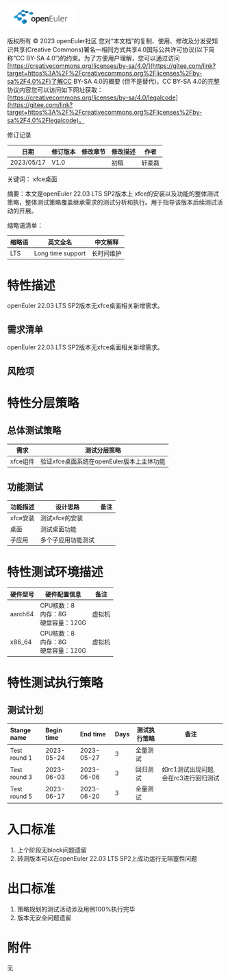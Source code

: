 ![avatar](../../images/openEuler.png)

版权所有 © 2023 openEuler社区
 您对“本文档”的复制、使用、修改及分发受知识共享(Creative Commons)署名—相同方式共享4.0国际公共许可协议(以下简称“CC BY-SA 4.0”)的约束。为了方便用户理解，您可以通过访问[https://creativecommons.org/licenses/by-sa/4.0/](https://gitee.com/link?target=https%3A%2F%2Fcreativecommons.org%2Flicenses%2Fby-sa%2F4.0%2F)了解CC BY-SA 4.0的概要 (但不是替代)。CC BY-SA 4.0的完整协议内容您可以访问如下网址获取：[https://creativecommons.org/licenses/by-sa/4.0/legalcode](https://gitee.com/link?target=https%3A%2F%2Fcreativecommons.org%2Flicenses%2Fby-sa%2F4.0%2Flegalcode)。

修订记录

| 日期 | 修订版本     | 修改章节 | 修改描述 | 作者 |
| ---- | ----------- | -------- | ---- | ---- |
| 2023/05/17 |    V1.0         |          | 初稿 | 轩豪磊 |

关键词： xfce桌面

摘要：本文是openEuler 22.03 LTS SP2版本上 xfce的安装以及功能的整体测试策略，整体测试策略覆盖继承需求的测试分析和执行。用于指导该版本后续测试活动的开展。

缩略语清单：

| 缩略语 | 英文全名 | 中文解释 |
| ------ | -------- | -------- |
|  LTS      |  Long time support        |   长时间维护       |


# 特性描述
openEuler 22.03 LTS SP2版本无xfce桌面相关新增需求。

## 需求清单
openEuler 22.03 LTS SP2版本无xfce桌面相关新增需求。

## 风险项

# 特性分层策略
## 总体测试策略

| 需求     | 测试分层策略                              |
| -------- | ----------------------------------------- |
| xfce组件 | 验证xfce桌面系统在openEuler版本上主体功能 |

## 功能测试

| 功能描述 | 设计思路           | 备注 |
| -------- | ------------------ | ---- |
| xfce安装 | 测试xfce的安装     |      |
| 桌面     | 测试桌面功能       |      |
| 子应用   | 多个子应用功能测试 |      |

# 特性测试环境描述

| 硬件型号 | 硬件配置信息                             | 备注   |
| -------- | ---------------------------------------- | ------ |
| aarch64  | CPU核数：8<br>内存：8G<br>硬盘容量：120G | 虚拟机 |
| x86_64   | CPU核数：8<br>内存：8G<br>硬盘容量：120G | 虚拟机 |

# 特性测试执行策略

## 测试计划
| Stange name   | Begin time | End time   | Days | 测试执行策略                   | 备注   |
| :------------ | :--------- | :--------- | ---- | ----------------------------- | ------ |
|  Test round 1 | 2023-05-24 | 2023-05-27 |   3   |    全量测试                           |  |
| Test round 3 | 2023-06-03 | 2023-06-06 | 3 | 回归测试 | 如rc1测试出现问题,会在rc3进行回归测试 |
| Test round 5 | 2023-06-17 | 2023-06-20 |  3  | 全量测试 |     |

# 入口标准

1. 上个阶段无block问题遗留
2. 转测版本可以在openEuler 22.03 LTS SP2上成功运行无阻塞性问题

# 出口标准

1. 策略规划的测试活动涉及用例100%执行完毕
2. 版本无安全问题遗留

# 附件
无
